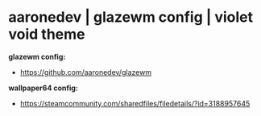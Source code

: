 # aaronedev | glazewm config | violet void theme

**glazewm config:**

- <https://github.com/aaronedev/glazewm>

**wallpaper64 config:**

- <https://steamcommunity.com/sharedfiles/filedetails/?id=3188957645>
